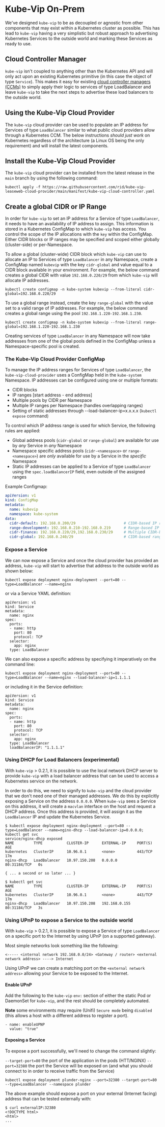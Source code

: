 # Kube-Vip On-Prem

We've designed `kube-vip` to be as decoupled or agnostic from other components that may exist within a Kubernetes cluster as possible. This has lead to `kube-vip` having a very simplistic but robust approach to advertising Kubernetes Services to the outside world and marking these Services as ready to use.

## Cloud Controller Manager

`kube-vip` isn't coupled to anything other than the Kubernetes API and will only act upon an existing Kubernetes primitive (in this case the object of type `Service`). This makes it easy for existing [cloud controller managers (CCMs)](https://kubernetes.io/docs/concepts/architecture/cloud-controller/) to simply apply their logic to services of type LoadBalancer and leave `kube-vip` to take the next steps to advertise these load balancers to the outside world.

## Using the Kube-Vip Cloud Provider

The `kube-vip` cloud provider can be used to populate an IP address for Services of type `LoadBalancer` similar to what public cloud providers allow through a Kubernetes CCM. The below instructions *should just work* on Kubernetes regardless of the architecture (a Linux OS being the only requirement) and will install the latest components.

## Install the Kube-Vip Cloud Provider

The `kube-vip` cloud provider can be installed from the latest release in the `main` branch by using the following command:

```
kubectl apply -f https://raw.githubusercontent.com/rid/kube-vip-leaseweb-cloud-provider/main/manifest/kube-vip-cloud-controller.yaml
```

## Create a global CIDR or IP Range

In order for `kube-vip` to set an IP address for a Service of type `LoadBalancer`, it needs to have an availability of IP address to assign. This information is stored in a Kubernetes ConfigMap to which `kube-vip` has access. You control the scope of the IP allocations with the `key` within the ConfigMap. Either CIDR blocks or IP ranges may be specified and scoped either globally (cluster-side) or per-Namespace.

To allow a global (cluster-wide) CIDR block which `kube-vip` can use to allocate an IP to Services of type `LoadBalancer` in any Namespace, create a ConfigMap named `kubevip` with the key `cidr-global` and value equal to a CIDR block available in your environment. For example, the below command creates a global CIDR with value `192.168.0.220/29` from which `kube-vip` will allocate IP addresses.

```
kubectl create configmap -n kube-system kubevip --from-literal cidr-global=192.168.0.220/29
```

To use a global range instead, create the key `range-global` with the value set to a valid range of IP addresses. For example, the below command creates a global range using the pool `192.168.1.220-192.168.1.230`.

```
kubectl create configmap -n kube-system kubevip --from-literal range-global=192.168.1.220-192.168.1.230
```

Creating services of type `LoadBalancer` in any Namespace will now take addresses from one of the global pools defined in the ConfigMap unless a Namespace-specific pool is created.

### The Kube-Vip Cloud Provider ConfigMap

To manage the IP address ranges for Services of type `LoadBalancer`, the `kube-vip-cloud-provider` uses a ConfigMap held in the `kube-system` Namespace. IP addresses can be configured using one or multiple formats:

- CIDR blocks
- IP ranges [start address - end address]
- Multiple pools by CIDR per Namespace
- Multiple IP ranges per Namespace (handles overlapping ranges)
- Setting of static addresses through --load-balancer-ip=x.x.x.x (`kubectl expose` command)

To control which IP address range is used for which Service, the following rules are applied:

- Global address pools (`cidr-global` or `range-global`) are available for use by *any* Service in *any* Namespace
- Namespace specific address pools (`cidr-<namespace>` or `range-<namespace>`) are *only* available for use by a Service in the *specific* Namespace
- Static IP addresses can be applied to a Service of type `LoadBalancer` using the `spec.loadBalancerIP` field, even outside of the assigned ranges

Example Configmap:

```yaml
apiVersion: v1
kind: ConfigMap
metadata:
  name: kubevip
  namespace: kube-system
data:
  cidr-default: 192.168.0.200/29                      # CIDR-based IP range for use in the default Namespace
  range-development: 192.168.0.210-192.168.0.219      # Range-based IP range for use in the development Namespace
  cidr-finance: 192.168.0.220/29,192.168.0.230/29     # Multiple CIDR-based ranges for use in the finance Namespace
  cidr-global: 192.168.0.240/29                       # CIDR-based range which can be used in any Namespace
```

### Expose a Service

We can now expose a Service and once the cloud provider has provided an address, `kube-vip` will start to advertise that address to the outside world as shown below:

```
kubectl expose deployment nginx-deployment --port=80 --type=LoadBalancer --name=nginx
```

or via a Service YAML definition:

```
apiVersion: v1
kind: Service
metadata:
  name: nginx
spec:
  ports:
  - name: http
    port: 80
    protocol: TCP
  selector:
    app: nginx
  type: LoadBalancer
  ```

We can also expose a specific address by specifying it imperatively on the command line:

```
kubectl expose deployment nginx-deployment --port=80 --type=LoadBalancer --name=nginx --load-balancer-ip=1.1.1.1
```

or including it in the Service definition:

```
apiVersion: v1
kind: Service
metadata:
  name: nginx
spec:
  ports:
  - name: http
    port: 80
    protocol: TCP
  selector:
    app: nginx
  type: LoadBalancer
  loadBalancerIP: "1.1.1.1"
```

### Using DHCP for Load Balancers (experimental)

With `kube-vip` > 0.2.1, it is possible to use the local network DHCP server to provide `kube-vip` with a load balancer address that can be used to access a Kubernetes service on the network.

In order to do this, we need to signify to `kube-vip` and the cloud provider that we don't need one of their managed addresses. We do this by explicitly exposing a Service on the address `0.0.0.0`. When `kube-vip` sees a Service on this address, it will create a `macvlan` interface on the host and request a DHCP address. Once this address is provided, it will assign it as the `LoadBalancer` IP and update the Kubernetes Service.

```
$ kubectl expose deployment nginx-deployment --port=80 --type=LoadBalancer --name=nginx-dhcp --load-balancer-ip=0.0.0.0; kubectl get svc
service/nginx-dhcp exposed
NAME         TYPE           CLUSTER-IP      EXTERNAL-IP     PORT(S)        AGE
kubernetes   ClusterIP      10.96.0.1       <none>          443/TCP        17m
nginx-dhcp   LoadBalancer   10.97.150.208   0.0.0.0         80:31184/TCP   0s

{ ... a second or so later ... }

$ kubectl get svc
NAME         TYPE           CLUSTER-IP      EXTERNAL-IP     PORT(S)        AGE
kubernetes   ClusterIP      10.96.0.1       <none>          443/TCP        17m
nginx-dhcp   LoadBalancer   10.97.150.208   192.168.0.155   80:31184/TCP   3s
```

### Using UPnP to expose a Service to the outside world

With `kube-vip` > 0.2.1, it is possible to expose a Service of type `LoadBalancer` on a specific port to the Internet by using UPnP (on a supported gateway).

Most simple networks look something like the following:

`<----- <internal network 192.168.0.0/24> <Gateway / router> <external network address> ----> Internet`

Using UPnP we can create a matching port on the `<external network address>` allowing your Service to be exposed to the Internet.

#### Enable UPnP

Add the following to the `kube-vip` `env:` section of either the static Pod or DaemonSet for `kube-vip`, and the rest should be completely automated.

**Note** some environments may require (Unifi) `Secure mode` being `disabled` (this allows a host with a different address to register a port).

```
- name: enableUPNP
  value: "true"
```

#### Exposing a Service

To expose a port successfully, we'll need to change the command slightly:

`--target-port=80` the port of the application in the pods (HTT/NGINX)
`--port=32380` the port the Service will be exposed on (and what you should connect to in order to receive traffic from the Service)

`kubectl expose deployment plunder-nginx --port=32380 --target-port=80 --type=LoadBalancer --namespace plunder`

The above example should expose a port on your external (Internet facing) address that can be tested externally with:

```
$ curl externalIP:32380
<!DOCTYPE html>
<html>
...
```
